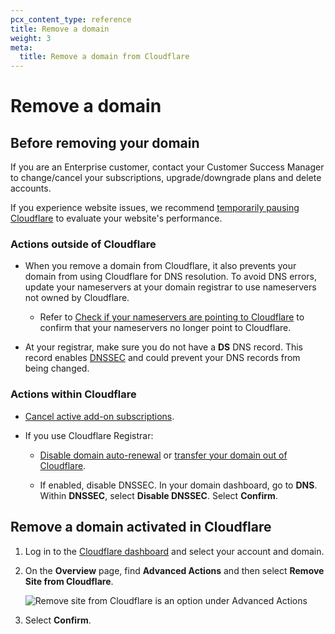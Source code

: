 ```yaml
---
pcx_content_type: reference
title: Remove a domain
weight: 3
meta:
  title: Remove a domain from Cloudflare
---
```


# Remove a domain

## Before removing your domain

If you are an Enterprise customer, contact your Customer Success Manager to change/cancel your subscriptions, upgrade/downgrade plans and delete accounts.

If you experience website issues, we recommend [temporarily pausing Cloudflare](/fundamentals/get-started/basic-tasks/manage-domains/pause-cloudflare/) to evaluate your website's performance.

### Actions outside of Cloudflare

- When you remove a domain from Cloudflare, it also prevents your domain from using Cloudflare for DNS resolution. To avoid DNS errors, update your nameservers at your domain registrar to use nameservers not owned by Cloudflare.

  - Refer to [Check if your nameservers are pointing to Cloudflare](https://support.cloudflare.com/hc/articles/4426809598605) to confirm that your nameservers no longer point to Cloudflare.

- At your registrar, make sure you do not have a **DS** DNS record. This record enables [DNSSEC](/dns/additional-options/dnssec/) and could prevent your DNS records from being changed.

### Actions within Cloudflare

- [Cancel active add-on subscriptions](/fundamentals/account-and-billing/account-maintenance/cancel-subscription/).

- If you use Cloudflare Registrar:

  - [Disable domain auto-renewal](/registrar/account-options/renew-domains/) or [transfer your domain out of Cloudflare](/registrar/account-options/transfer-out-from-cloudflare/).

  - If enabled, disable DNSSEC. In your domain dashboard, go to **DNS**. Within **DNSSEC**, select **Disable DNSSEC**. Select **Confirm**.

## Remove a domain activated in Cloudflare

1. Log in to the [Cloudflare dashboard](https://dash.cloudflare.com/) and select your account and domain.

2. On the **Overview** page, find **Advanced Actions** and then select **Remove Site from Cloudflare**.

   ![Remove site from Cloudflare is an option under Advanced Actions](/fundamentals/static/images/get-started/remove-domain.png)

3. Select **Confirm**.
